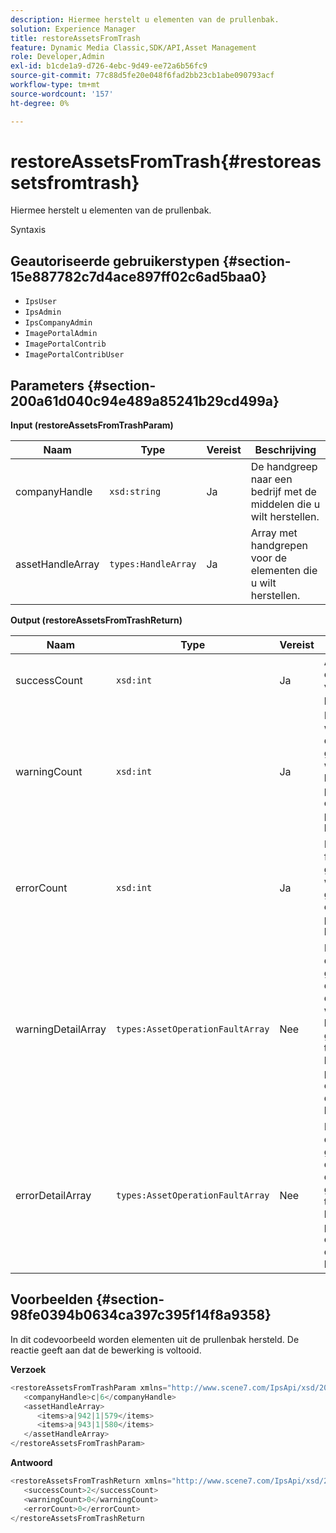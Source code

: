 ```yaml
---
description: Hiermee herstelt u elementen van de prullenbak.
solution: Experience Manager
title: restoreAssetsFromTrash
feature: Dynamic Media Classic,SDK/API,Asset Management
role: Developer,Admin
exl-id: b1cde1a9-d726-4ebc-9d49-ee72a6b56fc9
source-git-commit: 77c88d5fe20e048f6fad2bb23cb1abe090793acf
workflow-type: tm+mt
source-wordcount: '157'
ht-degree: 0%

---
```


# restoreAssetsFromTrash{#restoreassetsfromtrash}

Hiermee herstelt u elementen van de prullenbak.

Syntaxis

## Geautoriseerde gebruikerstypen {#section-15e887782c7d4ace897ff02c6ad5baa0}

* `IpsUser`
* `IpsAdmin`
* `IpsCompanyAdmin`
* `ImagePortalAdmin`
* `ImagePortalContrib`
* `ImagePortalContribUser`

## Parameters {#section-200a61d040c94e489a85241b29cd499a}

**Input (restoreAssetsFromTrashParam)**

| Naam | Type | Vereist | Beschrijving |
|---|---|---|---|
| companyHandle | `xsd:string` | Ja | De handgreep naar een bedrijf met de middelen die u wilt herstellen. |
| assetHandleArray | `types:HandleArray` | Ja | Array met handgrepen voor de elementen die u wilt herstellen. |

**Output (restoreAssetsFromTrashReturn)**

| Naam | Type | Vereist | Beschrijving |
|---|---|---|---|
| successCount | `xsd:int` | Ja | Aantal elementen dat is verwijderd uit de prullenbak. |
| warningCount | `xsd:int` | Ja | Het aantal waarschuwingen dat wordt gegenereerd wanneer de bewerking probeerde elementen uit de prullenbak te herstellen. |
| errorCount | `xsd:int` | Ja | Het aantal fouten dat wordt gegenereerd wanneer wordt geprobeerd elementen uit de prullenbak te herstellen. |
| warningDetailArray | `types:AssetOperationFaultArray` | Nee | De array met details die zijn gekoppeld aan de elementen die waarschuwingen hebben gegenereerd toen de bewerking probeerde elementen van de prullenbak te herstellen. |
| errorDetailArray | `types:AssetOperationFaultArray` | Nee | De array met details die zijn gekoppeld aan de elementen die fouten genereerden toen de bewerking probeerde elementen van de prullenbak te herstellen. |

## Voorbeelden {#section-98fe0394b0634ca397c395f14f8a9358}

In dit codevoorbeeld worden elementen uit de prullenbak hersteld. De reactie geeft aan dat de bewerking is voltooid.

**Verzoek**

```java
<restoreAssetsFromTrashParam xmlns="http://www.scene7.com/IpsApi/xsd/2008-01-15">
   <companyHandle>c|6</companyHandle>
   <assetHandleArray>
      <items>a|942|1|579</items>
      <items>a|943|1|580</items>
   </assetHandleArray>
</restoreAssetsFromTrashParam>
```

**Antwoord**

```java
<restoreAssetsFromTrashReturn xmlns="http://www.scene7.com/IpsApi/xsd/2008-01-15">
   <successCount>2</successCount>
   <warningCount>0</warningCount>
   <errorCount>0</errorCount>
</restoreAssetsFromTrashReturn
```
